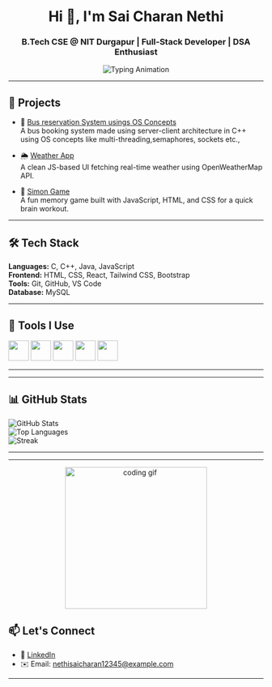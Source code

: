 <h1 align="center">Hi 👋, I'm Sai Charan Nethi</h1>
<h3 align="center">B.Tech CSE @ NIT Durgapur | Full-Stack Developer | DSA Enthusiast</h3>

<p align="center">
  <img src="https://readme-typing-svg.demolab.com?font=Fira+Code&weight=500&size=20&pause=1000&center=true&vCenter=true&width=440&lines=Exploring+CSE+at+NIT+Durgapur;Building+Clean+and+Efficient+Codes;DSA+%7C+FrontEnd+%7C+CS Fundamentals+%7C+DBMS" alt="Typing Animation" />
</p>


---

## 🚀 Projects

- 🔐 [Bus reservation System usings OS Concepts](https://github.com/charrann12/Bus_Reservation_System)  
  A bus booking system made using server-client architecture in C++ using OS concepts like multi-threading,semaphores, sockets etc.,

- 🌦️ [Weather App](https://github.com/charrann12/Weather_App)  
  A clean JS-based UI fetching real-time weather using OpenWeatherMap API.

- 🧠 [Simon Game](https://github.com/charrann12/Simon_Game)  
  A fun memory game built with JavaScript, HTML, and CSS for a quick brain workout.

---

## 🛠️ Tech Stack

**Languages:** C, C++, Java, JavaScript  
**Frontend:** HTML, CSS, React, Tailwind CSS, Bootstrap   
**Tools:** Git, GitHub, VS Code  
**Database:** MySQL  

---

## 🧰 Tools I Use
<p align="left">
  <img src="https://cdn.jsdelivr.net/gh/devicons/devicon/icons/cplusplus/cplusplus-original.svg" width="40" />
  <img src="https://cdn.jsdelivr.net/gh/devicons/devicon/icons/javascript/javascript-original.svg" width="40" />
  <img src="https://cdn.jsdelivr.net/gh/devicons/devicon/icons/react/react-original.svg" width="40" />
  <img src="https://cdn.jsdelivr.net/gh/devicons/devicon/icons/mysql/mysql-original.svg" width="40" />
  <img src="https://cdn.jsdelivr.net/gh/devicons/devicon/icons/github/github-original.svg" width="40" />
</p>

---
---


## 📊 GitHub Stats

![GitHub Stats](https://github-readme-stats.vercel.app/api?username=charrann12&show_icons=true&theme=tokyonight&hide_border=true)  
![Top Languages](https://github-readme-stats.vercel.app/api/top-langs/?username=charrann12&layout=compact&theme=tokyonight&hide_border=true)  
![Streak](https://github-readme-streak-stats.herokuapp.com?user=charrann12&theme=tokyonight&hide_border=true)

---
---
<p align="center">
  <img src="https://media.giphy.com/media/qgQUggAC3Pfv687qPC/giphy.gif" width="280" alt="coding gif"/>
</p>




## 📫 Let's Connect

- 💼 [LinkedIn](https://www.linkedin.com/in/sai-charan-nethi-9902782ab/) 
- ✉️ Email: nethisaicharan12345@example.com 

---

